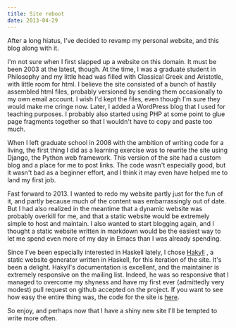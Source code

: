 ```yaml
---
title: Site reboot
date: 2013-04-29
---
```


After a long hiatus, I've decided to revamp my personal website, and this blog
along with it.

I'm not sure when I first slapped up a website on this domain. It must be been
2003 at the latest, though. At the time, I was a graduate student in Philosophy
and my little head was filled with Classical Greek and Aristotle, with little
room for html. I believe the site consisted of a bunch of hastily assembled
html files, probably versioned by sending them occasionally to my own email
account. I wish I'd kept the files, even though I'm sure they would make me
cringe now. Later, I added a WordPress blog that I used for teaching purposes.
I probably also started using PHP at some point to glue page fragments together
so that I wouldn't have to copy and paste too much.

When I left graduate school in 2008 with the ambition of writing code for a
living, the first thing I did as a learning exercise was to rewrite the site
using Django, the Python web framework. This version of the site had a custom
blog and a place for me to post links. The code wasn't especially good, but it
wasn't bad as a beginner effort, and I think it may even have helped me to land
my first job.

Fast forward to 2013. I wanted to redo my website partly just for the fun of
it, and partly because much of the content was embarrassingly out of date. But
I had also realized in the meantime that a dynamic website was probably
overkill for me, and that a static website would be extremely simple to host
and maintain. I also wanted to start blogging again, and I thought a static
website written in markdown would be the easiest way to let me spend even more
of my day in Emacs than I was already spending.

Since I've been especially interested in Haskell lately, I chose <a
href="http://jaspervdj.be/hakyll/">Hakyll</a> , a static website generator
written in Haskell, for this iteration of the site. It's been a delight.
Hakyll's documentation is excellent, and the maintainer is extremely responsive
on the mailing list. Indeed, he was so responsive that I managed to overcome my
shyness and have my first ever (admittedly very modest) pull request on github
accepted on the project. If you want to see how easy the entire thing was, the
code for the site is <a
href="https://github.com/christopheryoung/chrisyoung">here</a>.

So enjoy, and perhaps now that I have a shiny new site I'll be tempted to
write more often. 
